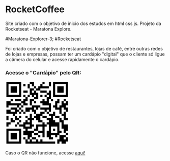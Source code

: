# RocketCoffee

Site criado com o objetivo de inicio dos estudos em html css js. Projeto da Rocketseat - Maratona Explore.

#Maratona-Explorer-3; #Rocketseat

Foi criado com o objetivo de restaurantes, lojas de café, entre outras redes de lojas e empresas, possam ter um cardápio "digital" que o cliente só ligue
a câmera do celular e acesse rapidamente o cardápio.

### Acesse o "Cardápio" pelo QR:
<div align="left">
<img src="https://github.com/jabneelpereira/MinhaMaratonaExplore3.0-Rocketseat/blob/main/qrcode_RocketCoffee_.png" width="200px" />
</div>


Caso o QR não funcione, acesse [aqui!](https://astounding-cucurucho-f152bb.netlify.app/)
